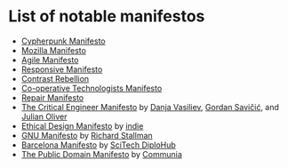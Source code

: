 # List of notable manifestos


* [Cypherpunk Manifesto](https://www.activism.net/cypherpunk/manifesto.html)
* [Mozilla Manifesto](https://www.mozilla.org/en-US/about/manifesto/)
* [Agile Manifesto](http://agilemanifesto.org/)
* [Responsive Manifesto](http://www.responsive.org/manifesto/)
* [Contrast Rebellion](https://contrastrebellion.com/)
* [Co-operative Technologists Manifesto](https://www.coops.tech/manifesto)
* [Repair Manifesto](https://www.ifixit.com/Manifesto)
* [The Critical Engineer Manifesto](https://criticalengineering.org/) by [Danja Vasiliev](http://k0a1a.net/), [Gordan Savičić](https://www.yugo.at), and [Julian Oliver](https://julianoliver.com)
* [Ethical Design Manifesto](https://2017.ind.ie/ethical-design/) by [indie](http://ind.ie)
* [GNU Manifesto](https://www.gnu.org/gnu/manifesto.html) by [Richard Stallman](https://stallman.org)
* [Barcelona Manifesto](http://www.scitechdiplohub.org/manifesto/) by [SciTech DiploHub](http://www.scitechdiplohub.org)
* [The Public Domain Manifesto](http://www.publicdomainmanifesto.org/index.html) by [Communia](http://communia-project.eu/)
